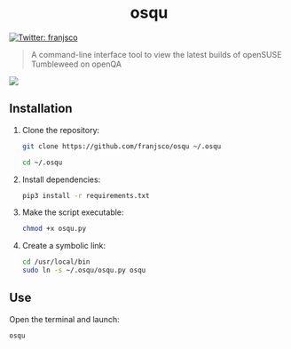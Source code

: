 <h1 align="center">osqu</h1>
<p>
  </a>
  <a href="https://twitter.com/franjsco" target="_blank">
    <img alt="Twitter: franjsco" src="https://img.shields.io/twitter/follow/franjsco.svg?style=social" />
  </a>
</p>


> A command-line interface tool to view the latest builds of openSUSE Tumbleweed on openQA



<a href="https://asciinema.org/a/391337" target="_blank"><img src="https://asciinema.org/a/391337.svg" /></a>


## Installation

1. Clone the repository:
    ```sh
    git clone https://github.com/franjsco/osqu ~/.osqu

    cd ~/.osqu
    ```

2. Install dependencies:
    ```sh
    pip3 install -r requirements.txt
    ```

3. Make the script executable:
    ```sh
    chmod +x osqu.py
    ```

4. Create a symbolic link:
    ```sh
    cd /usr/local/bin
    sudo ln -s ~/.osqu/osqu.py osqu
    ```


## Use
Open the terminal and launch:
```sh
osqu
```
